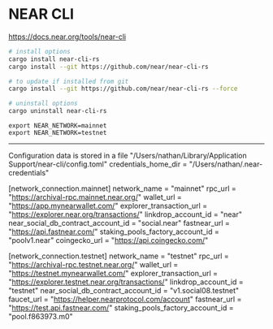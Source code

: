 # NEAR CLI

https://docs.near.org/tools/near-cli

```sh
# install options
cargo install near-cli-rs
cargo install --git https://github.com/near/near-cli-rs

# to update if installed from git
cargo install --git https://github.com/near/near-cli-rs --force

# uninstall options
cargo uninstall near-cli-rs

```


```
export NEAR_NETWORK=mainnet
export NEAR_NETWORK=testnet
```


---

Configuration data is stored in a file "/Users/nathan/Library/Application Support/near-cli/config.toml"
credentials_home_dir = "/Users/nathan/.near-credentials"

[network_connection.mainnet]
network_name = "mainnet"
rpc_url = "https://archival-rpc.mainnet.near.org/"
wallet_url = "https://app.mynearwallet.com/"
explorer_transaction_url = "https://explorer.near.org/transactions/"
linkdrop_account_id = "near"
near_social_db_contract_account_id = "social.near"
fastnear_url = "https://api.fastnear.com/"
staking_pools_factory_account_id = "poolv1.near"
coingecko_url = "https://api.coingecko.com/"

[network_connection.testnet]
network_name = "testnet"
rpc_url = "https://archival-rpc.testnet.near.org/"
wallet_url = "https://testnet.mynearwallet.com/"
explorer_transaction_url = "https://explorer.testnet.near.org/transactions/"
linkdrop_account_id = "testnet"
near_social_db_contract_account_id = "v1.social08.testnet"
faucet_url = "https://helper.nearprotocol.com/account"
fastnear_url = "https://test.api.fastnear.com/"
staking_pools_factory_account_id = "pool.f863973.m0"

